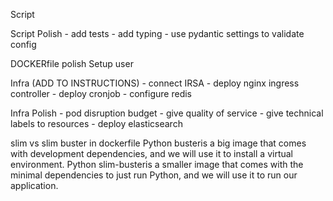 Script
    
    
Script Polish
    - add tests
    - add typing
    - use pydantic settings to validate config  


DOCKERfile polish
Setup user


Infra (ADD TO INSTRUCTIONS)
    - connect IRSA
    - deploy nginx ingress controller
    - deploy cronjob
    - configure redis

Infra Polish
    - pod disruption budget
    - give quality of service
    - give technical labels to resources
    - deploy elasticsearch

slim vs slim buster in dockerfile
    Python busteris a big image that comes with development dependencies, and we will use it to install a virtual environment.
    Python slim-busteris a smaller image that comes with the minimal dependencies to just run Python, and we will use it to run our application.

